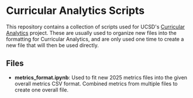 # Curricular Analytics Scripts

This repository contains a collection of scripts used for UCSD's [Curricular Analytics](https://github.com/SheepTester-forks/curricular-analytics-exploration) project. These are usually used to organize new files into the formatting for Curricular Analytics, and are only used one time to create a new file that will then be used directly.

## Files

- **metrics_format.ipynb**: Used to fit new 2025 metrics files into the given overall metrics CSV format. Combined metrics from multiple files to create one overall file.
